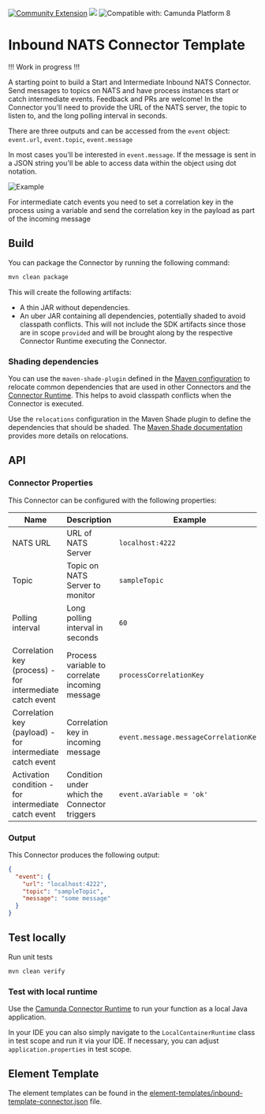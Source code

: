 [![Community Extension](https://img.shields.io/badge/Community%20Extension-An%20open%20source%20community%20maintained%20project-FF4700)](https://github.com/camunda-community-hub/community)
[![](https://img.shields.io/badge/Lifecycle-Proof%20of%20Concept-blueviolet)](https://github.com/Camunda-Community-Hub/community/blob/main/extension-lifecycle.md#proof-of-concept-)
![Compatible with: Camunda Platform 8](https://img.shields.io/badge/Compatible%20with-Camunda%20Platform%208-0072Ce)

# Inbound NATS Connector Template

!!! Work in progress !!!

A starting point to build a Start and Intermediate Inbound NATS Connector. Send messages to topics on NATS and have process instances start or catch intermediate events. Feedback and PRs are welcome! In the Connector you'll need to provide the URL of the NATS server, the topic to listen to, and the long polling interval in seconds.

There are three outputs and can be accessed from the ```event``` object:
```event.url```,
```event.topic```,
```event.message```

In most cases you'll be interested in ```event.message```. If the message is sent in a JSON string you'll be able to access data within the object using dot notation.

![Example](./img/sample.png)

For intermediate catch events you need to set a correlation key in the process using a variable and send the correlation key in the payload as part of the incoming message

## Build

You can package the Connector by running the following command:

```bash
mvn clean package
```

This will create the following artifacts:

- A thin JAR without dependencies.
- An uber JAR containing all dependencies, potentially shaded to avoid classpath conflicts. This will not include the SDK artifacts since those are in scope `provided` and will be brought along by the respective Connector Runtime executing the Connector.

### Shading dependencies

You can use the `maven-shade-plugin` defined in the [Maven configuration](./pom.xml) to relocate common dependencies
that are used in other Connectors and the [Connector Runtime](https://github.com/camunda-community-hub/spring-zeebe/tree/master/connector-runtime#building-connector-runtime-bundles).
This helps to avoid classpath conflicts when the Connector is executed. 

Use the `relocations` configuration in the Maven Shade plugin to define the dependencies that should be shaded.
The [Maven Shade documentation](https://maven.apache.org/plugins/maven-shade-plugin/examples/class-relocation.html) 
provides more details on relocations.

## API

### Connector Properties

This Connector can be configured with the following properties:

| Name                                                     | Description                                    | Example                               |
|----------------------------------------------------------|------------------------------------------------|---------------------------------------|
| NATS URL                                                 | URL of NATS Server                             | `localhost:4222`                      |
| Topic                                                    | Topic on NATS Server to monitor                | `sampleTopic`                         |
| Polling interval                                         | Long polling interval in seconds               | `60`                                  |
| Correlation key (process) - for intermediate catch event | Process variable to correlate incoming message | `processCorrelationKey`               |
| Correlation key (payload) - for intermediate catch event | Correlation key in incoming message            | `event.message.messageCorrelationKey` |
| Activation condition      - for intermediate catch event | Condition under which the Connector triggers   | `event.aVariable = 'ok'`              |

### Output

This Connector produces the following output:

```json
{
  "event": {
    "url": "localhost:4222",
    "topic": "sampleTopic",
    "message": "some message"
  }
}
```

## Test locally

Run unit tests

```bash
mvn clean verify
```

### Test with local runtime

Use the [Camunda Connector Runtime](https://github.com/camunda-community-hub/spring-zeebe/tree/master/connector-runtime#building-connector-runtime-bundles) to run your function as a local Java application.

In your IDE you can also simply navigate to the `LocalContainerRuntime` class in test scope and run it via your IDE.
If necessary, you can adjust `application.properties` in test scope.

## Element Template

The element templates can be found in the [element-templates/inbound-template-connector.json](element-templates/nats-start-connector.json) file.
